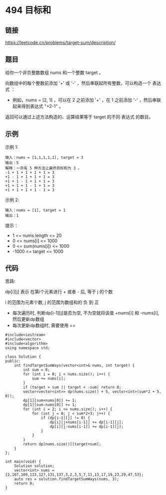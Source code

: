 # 494 目标和
## 链接
https://leetcode.cn/problems/target-sum/description/

## 题目 
给你一个非负整数数组 nums 和一个整数 target 。

向数组中的每个整数前添加 '+' 或 '-' ，然后串联起所有整数，可以构造一个 表达式 ：

- 例如，nums = [2, 1] ，可以在 2 之前添加 '+' ，在 1 之前添加 '-' ，然后串联起来得到表达式 "+2-1" 。

返回可以通过上述方法构造的、运算结果等于 target 的不同 表达式 的数目。

## 示例
示例 1:
```
输入：nums = [1,1,1,1,1], target = 3
输出：5
解释：一共有 5 种方法让最终目标和为 3 。
-1 + 1 + 1 + 1 + 1 = 3
+1 - 1 + 1 + 1 + 1 = 3
+1 + 1 - 1 + 1 + 1 = 3
+1 + 1 + 1 - 1 + 1 = 3
+1 + 1 + 1 + 1 - 1 = 3
```
示例 2:
```
输入：nums = [1], target = 1
输出：1
```

提示：

- 1 <= nums.length <= 20
- 0 <= nums[i] <= 1000
- 0 <= sum(nums[i]) <= 1000
- -1000 <= target <= 1000

## 代码
思路:

dp[i][j] 表示 在第i个元素进行 + 或者 - 后, 等于 j 的个数

i 的范围为元素个数, j 的范围为数组和的 负 到 正

- 每次遍历时, 判断dp[i-1][j]是否为空, 不为空就将该值 +nums[i] 和 -nums[i], 然后更新dp数组
- 每次更新dp数组时, 需要使用 +=

```
#include<iostream>
#include<vector>
#include<algorithm>
using namespace std;

class Solution {
public:
    int findTargetSumWays(vector<int>& nums, int target) {
        int sum = 0;
        for (int i = 0; i < nums.size(); i++) {
            sum += nums[i];
        }
        if (target > sum || target < -sum) return 0;
        vector<vector<int>> dp(nums.size() + 5, vector<int>(sum*2 + 5, 0));
        dp[1][sum+nums[0]] += 1;
        dp[1][sum-nums[0]] += 1;
        for (int i = 2; i <= nums.size(); i++) {
            for (int j = 0; j < sum*2+3; j++) {
                if (dp[i-1][j] != 0) {
                    dp[i][j+nums[i-1]] += dp[i-1][j];
                    dp[i][j-nums[i-1]] += dp[i-1][j];
                }
            }
        }
        return dp[nums.size()][target+sum];
    }
};

int main(void) {
    Solution solution;
    vector<int> nums = {2,107,109,113,127,131,137,3,2,3,5,7,11,13,17,19,23,29,47,53};
    auto res = solution.findTargetSumWays(nums, 3);
    return 0;
}
```